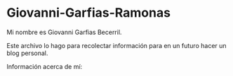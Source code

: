 # Giovanni-Garfias-Ramonas
Mi nombre es Giovanni Garfias Becerril.

Este archivo lo hago para recolectar información para en un futuro hacer un blog personal.

Información acerca de mí:
